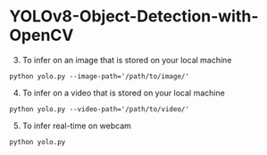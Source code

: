 # YOLOv8-Object-Detection-with-OpenCV


3) To infer on an image that is stored on your local machine
```
python yolo.py --image-path='/path/to/image/'
```
4) To infer on a video that is stored on your local machine
```
python yolo.py --video-path='/path/to/video/'
```
5) To infer real-time on webcam
```
python yolo.py
```
